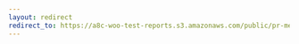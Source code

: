 ```yaml
---
layout: redirect
redirect_to: https://a8c-woo-test-reports.s3.amazonaws.com/public/pr-merge/37295/api/index.html
---
```

